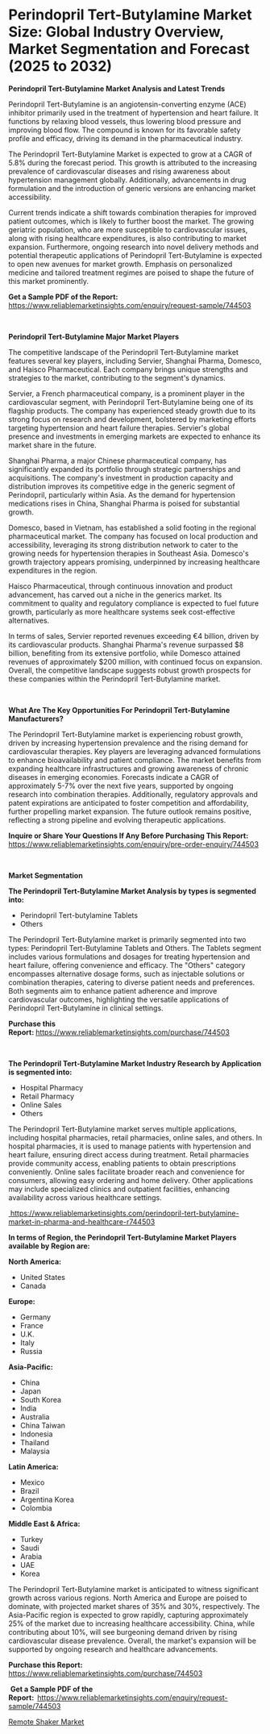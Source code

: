 <p><h1>Perindopril Tert-Butylamine Market Size: Global Industry Overview, Market Segmentation and Forecast (2025 to 2032)</h1></p><p><strong>Perindopril Tert-Butylamine Market Analysis and Latest Trends</strong></p>
<p><p>Perindopril Tert-Butylamine is an angiotensin-converting enzyme (ACE) inhibitor primarily used in the treatment of hypertension and heart failure. It functions by relaxing blood vessels, thus lowering blood pressure and improving blood flow. The compound is known for its favorable safety profile and efficacy, driving its demand in the pharmaceutical industry.</p><p>The Perindopril Tert-Butylamine Market is expected to grow at a CAGR of 5.8% during the forecast period. This growth is attributed to the increasing prevalence of cardiovascular diseases and rising awareness about hypertension management globally. Additionally, advancements in drug formulation and the introduction of generic versions are enhancing market accessibility.</p><p>Current trends indicate a shift towards combination therapies for improved patient outcomes, which is likely to further boost the market. The growing geriatric population, who are more susceptible to cardiovascular issues, along with rising healthcare expenditures, is also contributing to market expansion. Furthermore, ongoing research into novel delivery methods and potential therapeutic applications of Perindopril Tert-Butylamine is expected to open new avenues for market growth. Emphasis on personalized medicine and tailored treatment regimes are poised to shape the future of this market prominently.</p></p>
<p><strong>Get a Sample PDF of the Report:&nbsp;</strong> <a href="https://www.reliablemarketinsights.com/enquiry/request-sample/744503?utm_campaign=2183&utm_medium=2&utm_source=Github&utm_content=ia&utm_term=29032025&utm_id=perindopril-tert-butylamine">https://www.reliablemarketinsights.com/enquiry/request-sample/744503</a></p>
<p>&nbsp;</p>
<p><strong>Perindopril Tert-Butylamine Major Market Players</strong></p>
<p><p>The competitive landscape of the Perindopril Tert-Butylamine market features several key players, including Servier, Shanghai Pharma, Domesco, and Haisco Pharmaceutical. Each company brings unique strengths and strategies to the market, contributing to the segment's dynamics.</p><p>Servier, a French pharmaceutical company, is a prominent player in the cardiovascular segment, with Perindopril Tert-Butylamine being one of its flagship products. The company has experienced steady growth due to its strong focus on research and development, bolstered by marketing efforts targeting hypertension and heart failure therapies. Servier's global presence and investments in emerging markets are expected to enhance its market share in the future.</p><p>Shanghai Pharma, a major Chinese pharmaceutical company, has significantly expanded its portfolio through strategic partnerships and acquisitions. The company's investment in production capacity and distribution improves its competitive edge in the generic segment of Perindopril, particularly within Asia. As the demand for hypertension medications rises in China, Shanghai Pharma is poised for substantial growth.</p><p>Domesco, based in Vietnam, has established a solid footing in the regional pharmaceutical market. The company has focused on local production and accessibility, leveraging its strong distribution network to cater to the growing needs for hypertension therapies in Southeast Asia. Domesco's growth trajectory appears promising, underpinned by increasing healthcare expenditures in the region.</p><p>Haisco Pharmaceutical, through continuous innovation and product advancement, has carved out a niche in the generics market. Its commitment to quality and regulatory compliance is expected to fuel future growth, particularly as more healthcare systems seek cost-effective alternatives.</p><p>In terms of sales, Servier reported revenues exceeding €4 billion, driven by its cardiovascular products. Shanghai Pharma's revenue surpassed $8 billion, benefiting from its extensive portfolio, while Domesco attained revenues of approximately $200 million, with continued focus on expansion. Overall, the competitive landscape suggests robust growth prospects for these companies within the Perindopril Tert-Butylamine market.</p></p>
<p>&nbsp;</p>
<p><strong>What Are The Key Opportunities For Perindopril Tert-Butylamine Manufacturers?</strong></p>
<p><p>The Perindopril Tert-Butylamine market is experiencing robust growth, driven by increasing hypertension prevalence and the rising demand for cardiovascular therapies. Key players are leveraging advanced formulations to enhance bioavailability and patient compliance. The market benefits from expanding healthcare infrastructures and growing awareness of chronic diseases in emerging economies. Forecasts indicate a CAGR of approximately 5-7% over the next five years, supported by ongoing research into combination therapies. Additionally, regulatory approvals and patent expirations are anticipated to foster competition and affordability, further propelling market expansion. The future outlook remains positive, reflecting a strong pipeline and evolving therapeutic applications.</p></p>
<p><strong>Inquire or Share Your Questions If Any Before Purchasing This Report:</strong> <a href="https://www.reliablemarketinsights.com/enquiry/pre-order-enquiry/744503?utm_campaign=2183&utm_medium=2&utm_source=Github&utm_content=ia&utm_term=29032025&utm_id=perindopril-tert-butylamine">https://www.reliablemarketinsights.com/enquiry/pre-order-enquiry/744503</a></p>
<p>&nbsp;</p>
<p><strong>Market Segmentation</strong></p>
<p><strong>The Perindopril Tert-Butylamine Market Analysis by types is segmented into:</strong></p>
<p><ul><li>Perindopril Tert-butylamine Tablets</li><li>Others</li></ul></p>
<p><p>The Perindopril Tert-Butylamine market is primarily segmented into two types: Perindopril Tert-Butylamine Tablets and Others. The Tablets segment includes various formulations and dosages for treating hypertension and heart failure, offering convenience and efficacy. The "Others" category encompasses alternative dosage forms, such as injectable solutions or combination therapies, catering to diverse patient needs and preferences. Both segments aim to enhance patient adherence and improve cardiovascular outcomes, highlighting the versatile applications of Perindopril Tert-Butylamine in clinical settings.</p></p>
<p><strong>Purchase this Report:&nbsp;</strong><a href="https://www.reliablemarketinsights.com/purchase/744503?utm_campaign=2183&utm_medium=2&utm_source=Github&utm_content=ia&utm_term=29032025&utm_id=perindopril-tert-butylamine">https://www.reliablemarketinsights.com/purchase/744503</a></p>
<p>&nbsp;</p>
<p><strong>The Perindopril Tert-Butylamine Market Industry Research by Application is segmented into:</strong></p>
<p><ul><li>Hospital Pharmacy</li><li>Retail Pharmacy</li><li>Online Sales</li><li>Others</li></ul></p>
<p><p>The Perindopril Tert-Butylamine market serves multiple applications, including hospital pharmacies, retail pharmacies, online sales, and others. In hospital pharmacies, it is used to manage patients with hypertension and heart failure, ensuring direct access during treatment. Retail pharmacies provide community access, enabling patients to obtain prescriptions conveniently. Online sales facilitate broader reach and convenience for consumers, allowing easy ordering and home delivery. Other applications may include specialized clinics and outpatient facilities, enhancing availability across various healthcare settings.</p></p>
<p><a href="https://www.reliablemarketinsights.com/perindopril-tert-butylamine-market-in-pharma-and-healthcare-r744503?utm_campaign=2183&utm_medium=2&utm_source=Github&utm_content=ia&utm_term=29032025&utm_id=perindopril-tert-butylamine">&nbsp;https://www.reliablemarketinsights.com/perindopril-tert-butylamine-market-in-pharma-and-healthcare-r744503</a></p>
<p><strong>In terms of Region, the Perindopril Tert-Butylamine Market Players available by Region are:</strong></p>
<p>
    <p> <strong> North America: </strong>
        <ul>
            <li>United States</li>
            <li>Canada</li>
        </ul>
        </p> 
    <p> <strong> Europe: </strong>
        <ul>
            <li>Germany</li>
            <li>France</li>
            <li>U.K.</li>
            <li>Italy</li>
            <li>Russia</li>
        </ul>
        </p> 
    <p> <strong> Asia-Pacific: </strong>
        <ul>
            <li>China</li>
            <li>Japan</li>
            <li>South Korea</li>
            <li>India</li>
            <li>Australia</li>
            <li>China Taiwan</li>
            <li>Indonesia</li>
            <li>Thailand</li>
            <li>Malaysia</li>
        </ul>
        </p> 
    <p> <strong> Latin America: </strong>
        <ul>
            <li>Mexico</li>
            <li>Brazil</li>
            <li>Argentina Korea</li>
            <li>Colombia</li>
        </ul>
        </p> 
    <p> <strong> Middle East & Africa: </strong>
        <ul>
            <li>Turkey</li>
            <li>Saudi</li>
            <li>Arabia</li>
            <li>UAE</li>
            <li>Korea</li>
        </ul>
    </p>
    </p>
<p><p>The Perindopril Tert-Butylamine market is anticipated to witness significant growth across various regions. North America and Europe are poised to dominate, with projected market shares of 35% and 30%, respectively. The Asia-Pacific region is expected to grow rapidly, capturing approximately 25% of the market due to increasing healthcare accessibility. China, while contributing about 10%, will see burgeoning demand driven by rising cardiovascular disease prevalence. Overall, the market's expansion will be supported by ongoing research and healthcare advancements.</p></p>
<p><strong>Purchase this Report: </strong><a href="https://www.reliablemarketinsights.com/purchase/744503?utm_campaign=2183&utm_medium=2&utm_source=Github&utm_content=ia&utm_term=29032025&utm_id=perindopril-tert-butylamine">https://www.reliablemarketinsights.com/purchase/744503</a></p>
<p>&nbsp;<strong>Get a Sample PDF of the Report:&nbsp;&nbsp;</strong><a href="https://www.reliablemarketinsights.com/enquiry/request-sample/744503?utm_campaign=2183&utm_medium=2&utm_source=Github&utm_content=ia&utm_term=29032025&utm_id=perindopril-tert-butylamine">https://www.reliablemarketinsights.com/enquiry/request-sample/744503</a></p>
<p><strong></strong></p>
<p><p><a href="https://github.com/SanjidaKhan901/Market-Research-Report-List-2/blob/main/remote-shaker-market.md?utm_campaign=2183&utm_medium=2&utm_source=Github&utm_content=ia&utm_term=29032025&utm_id=perindopril-tert-butylamine">Remote Shaker Market</a></p></p>